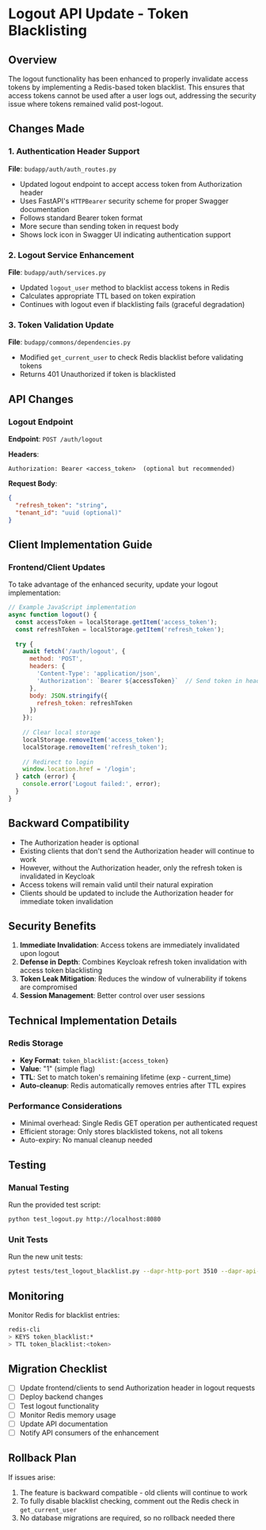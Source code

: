 # Logout API Update - Token Blacklisting

## Overview
The logout functionality has been enhanced to properly invalidate access tokens by implementing a Redis-based token blacklist. This ensures that access tokens cannot be used after a user logs out, addressing the security issue where tokens remained valid post-logout.

## Changes Made

### 1. Authentication Header Support
**File**: `budapp/auth/auth_routes.py`
- Updated logout endpoint to accept access token from Authorization header
- Uses FastAPI's `HTTPBearer` security scheme for proper Swagger documentation
- Follows standard Bearer token format
- More secure than sending token in request body
- Shows lock icon in Swagger UI indicating authentication support

### 2. Logout Service Enhancement  
**File**: `budapp/auth/services.py`
- Updated `logout_user` method to blacklist access tokens in Redis
- Calculates appropriate TTL based on token expiration
- Continues with logout even if blacklisting fails (graceful degradation)

### 3. Token Validation Update
**File**: `budapp/commons/dependencies.py`
- Modified `get_current_user` to check Redis blacklist before validating tokens
- Returns 401 Unauthorized if token is blacklisted

## API Changes

### Logout Endpoint
**Endpoint**: `POST /auth/logout`

**Headers**:
```
Authorization: Bearer <access_token>  (optional but recommended)
```

**Request Body**:
```json
{
  "refresh_token": "string",
  "tenant_id": "uuid (optional)"
}
```

## Client Implementation Guide

### Frontend/Client Updates
To take advantage of the enhanced security, update your logout implementation:

```javascript
// Example JavaScript implementation
async function logout() {
  const accessToken = localStorage.getItem('access_token');
  const refreshToken = localStorage.getItem('refresh_token');
  
  try {
    await fetch('/auth/logout', {
      method: 'POST',
      headers: {
        'Content-Type': 'application/json',
        'Authorization': `Bearer ${accessToken}`  // Send token in header
      },
      body: JSON.stringify({
        refresh_token: refreshToken
      })
    });
    
    // Clear local storage
    localStorage.removeItem('access_token');
    localStorage.removeItem('refresh_token');
    
    // Redirect to login
    window.location.href = '/login';
  } catch (error) {
    console.error('Logout failed:', error);
  }
}
```

## Backward Compatibility
- The Authorization header is optional
- Existing clients that don't send the Authorization header will continue to work
- However, without the Authorization header, only the refresh token is invalidated in Keycloak
- Access tokens will remain valid until their natural expiration
- Clients should be updated to include the Authorization header for immediate token invalidation

## Security Benefits
1. **Immediate Invalidation**: Access tokens are immediately invalidated upon logout
2. **Defense in Depth**: Combines Keycloak refresh token invalidation with access token blacklisting
3. **Token Leak Mitigation**: Reduces the window of vulnerability if tokens are compromised
4. **Session Management**: Better control over user sessions

## Technical Implementation Details

### Redis Storage
- **Key Format**: `token_blacklist:{access_token}`
- **Value**: "1" (simple flag)
- **TTL**: Set to match token's remaining lifetime (exp - current_time)
- **Auto-cleanup**: Redis automatically removes entries after TTL expires

### Performance Considerations
- Minimal overhead: Single Redis GET operation per authenticated request
- Efficient storage: Only stores blacklisted tokens, not all tokens
- Auto-expiry: No manual cleanup needed

## Testing

### Manual Testing
Run the provided test script:
```bash
python test_logout.py http://localhost:8080
```

### Unit Tests
Run the new unit tests:
```bash
pytest tests/test_logout_blacklist.py --dapr-http-port 3510 --dapr-api-token <TOKEN>
```

## Monitoring
Monitor Redis for blacklist entries:
```bash
redis-cli
> KEYS token_blacklist:*
> TTL token_blacklist:<token>
```

## Migration Checklist
- [ ] Update frontend/clients to send Authorization header in logout requests
- [ ] Deploy backend changes
- [ ] Test logout functionality
- [ ] Monitor Redis memory usage
- [ ] Update API documentation
- [ ] Notify API consumers of the enhancement

## Rollback Plan
If issues arise:
1. The feature is backward compatible - old clients will continue to work
2. To fully disable blacklist checking, comment out the Redis check in `get_current_user`
3. No database migrations are required, so no rollback needed there